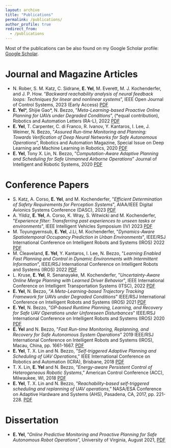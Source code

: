 ```yaml
---
layout: archive
title: "Publications"
permalink: /publications/
author_profile: true
redirect_from:
  - /publications
---
```

Most of the publications can be also found on my Google Scholar profile: [Google Scholar](https://scholar.google.com/citations?user=LJ4zcxcAAAAJ&hl=en&authuser=1 "Google Scholar").


Journal and Magazine Articles 
===
* N. Rober, S. M. Katz, C. Sidrane, **E. Yel**, M. Everett, M. J. Kochenderfer, and J. P. How. “_Backward reachability analysis of neural feedback loops: Techniques for linear and nonlinear systems_”, IEEE Open Journal of Control Systems, 2023 (Early Access) [PDF](https://ieeexplore.ieee.org/document/10097878 "Backreach")
* **E. Yel***, Shijie Gao*, N. Bezzo, ”_Meta-Learning-based Proactive Online Planning for UAVs under Degraded Conditions_”, (*equal contribution), Robotics and Automation Letters (RA-L), 2022 [PDF](https://ieeexplore.ieee.org/document/9832491 "RAL'22")
* **E. Yel**, T. Carpenter, C. di Franco, R. Ivanov, Y. Kantaros, I. Lee, J. Weimer, N. Bezzo, ”_Assured Run-time Monitoring and Planning: Towards Verification of Deep Neural Networks for Safe Autonomous Operations_”, Robotics and Automation Magazine, Special Issue on Deep Learning and Machine Learning in Robotics, 2020 [PDF](https://ieeexplore.ieee.org/document/9068251 "RAM'20")
* **E. Yel**, Tony X. Lin, N. Bezzo, ”_Computation-Aware Adaptive Planning and Scheduling for Safe Unmanned Airborne Operations_” Journal
of Intelligent and Robotic Systems, 2020 [PDF](https://link.springer.com/epdf/10.1007/s10846-020-01192-2?sharing_token=qFtm8fdhrw7rGoxGSkag9Pe4RwlQNchNByi7wbcMAY7a0qUIrsI7Gsc1PxE0C73W76eRLdTfLaDkqH1k2r_lFJDR2pmTLZvq7Px2rnuCcKWhnHiTmHhqX_j3X_xVtcUXJzzrkbBCBQCbOpqqYUGu44c7CmLWpuWDkN5dZ2i4Jfk%3D "JINT'20")


Conference Papers 
===
* S. Katz, A. Corso, **E. Yel**, and M. Kochenderfer, "_Efficient Determination of Safety Requirements for Perception Systems_", AIAA/IEEE Digital Avionics Systems Conference (DASC), 2023 [PDF](https://arxiv.org/pdf/2307.01371.pdf "DASC'23")
* A. Yildiz,  **E. Yel**, A. Corso, K. Wray, S. Witwicki and M. Kochenderfer, "_Experience filter: Transferring past experiences to unseen  tasks or environments_", IEEE Intelligent Vehicles Symposium (IV) 2023 [PDF](https://arxiv.org/pdf/2305.18633.pdf "IV'23")
* M. Toyungyernsub, **E. Yel**, J.Li, M. Kochenderfer, "_Dynamics-Aware Spatiotemporal Occupancy Prediction in Urban Environments_", IEEE/RSJ International Conference on Intelligent Robots and Systems (IROS) 2022 [PDF](https://arxiv.org/pdf/2209.13172.pdf "IROS'22") 
* M. Cleaveland, **E. Yel**, Y. Kantaros, I. Lee, N. Bezzo, "_Learning Enabled Fast Planning and Control in Dynamic Environments with Intermittent Information_", IEEE/RSJ International Conference on Intelligent Robots and Systems (IROS) 2022 [PDF](https://arxiv.org/pdf/2209.04534.pdf "IROS'22")   
* L. Kruse, **E. Yel**, R. Senanayake, M. Kochenderfer, "_Uncertainty-Aware Online Merge Planning with Learned Driver Behavior_", IEEE International Conference on Intelligent Transportation Systems (ITSC), 2022  [PDF](https://arxiv.org/pdf/2207.05228.pdf "ITSC'22")
* **E. Yel**, N. Bezzo, ”_A Meta-Learning-based Trajectory Tracking Framework for UAVs under Degraded Conditions_” IEEE/RSJ International Conference on Intelligent Robots and Systems (IROS) 2021 [PDF](https://arxiv.org/abs/2104.15081 "IROS'21")
* **E. Yel**, N. Bezzo, ”_GP-based Runtime Planning, Learning, and Recovery for Safe UAV Operations under Unforeseen Disturbances_” IEEE/RSJ International Conference on Intelligent Robots and Systems (IROS) 2020 [PDF](https://ieeexplore.ieee.org/document/9341641 "IROS'20")
* **E. Yel** and N. Bezzo, "_Fast Run-time Monitoring, Replanning, and Recovery for Safe Autonomous System Operations_” 2019 IEEE/RSJ
International Conference on Intelligent Robots and Systems (IROS), Macau, China, pp. 1661-1667.  [PDF](https://ieeexplore.ieee.org/document/8968498 "IROS'19")
* **E. Yel**, T. X. Lin and N. Bezzo, ”_Self-triggered Adaptive Planning and Scheduling of UAV Operations_,” IEEE International Conference on Robotics and Automation (ICRA), Brisbane, 2018 [PDF](https://ieeexplore.ieee.org/document/8463205 "ICRA'18")
* T. X. Lin, **E. Yel** and N. Bezzo, ”_Energy-aware Persistent Control of Heterogeneous Robotic Systems_,” American Control Conference (ACC), Milwaukee, WI, 2018  [PDF](https://ieeexplore.ieee.org/document/8431238 "ACC'18")
* **E. Yel**, T. X. Lin and N. Bezzo, ”_Reachability-based self-triggered scheduling and replanning of UAV operations_,” NASA/ESA Conference on Adaptive Hardware and Systems (AHS), Pasadena, CA, 2017, pp. 221-228. [PDF](https://ieeexplore.ieee.org/document/8046382 "AHS'17") 

Dissertation
===
* **E. Yel**, ”_Online Predictive Monitoring and Proactive Planning for Safe Autonomous Robot Operations_”, University of Virginia, August 2021, [PDF](https://libraetd.lib.virginia.edu/public_view/9s161713h "Dissertation")




